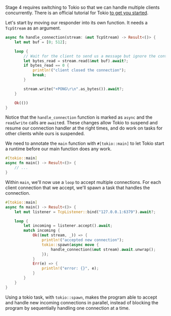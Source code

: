 Stage 4 requires switching to Tokio so that we can handle multiple clients concurrently. There is an official tutorial for Tokio [to get you started](https://tokio.rs/tokio/tutorial).

Let's start by moving our responder into its own function. It needs a `TcpStream` as an argument.

```rust
async fn handle_connection(stream: &mut TcpStream) -> Result<()> {
    let mut buf = [0; 512];

    loop {
        // Wait for the client to send us a message but ignore the content for now
        let bytes_read = stream.read(&mut buf).await?;
        if bytes_read == 0 {
            println!("client closed the connection");
            break;
        }

        stream.write("+PONG\r\n".as_bytes()).await?;
    }

    Ok(())
}
```

Notice that the `handle_connection` function is marked as `async` and the `read`/`write` calls are `await`ed. These changes allow Tokio to suspend and resume our connection handler at the right times, and do work on tasks for other clients while ours is suspended.

We need to annotate the `main` function with `#[tokio::main]` to let Tokio start a runtime before our main function does any work.

```rust
#[tokio::main]
async fn main() -> Result<()> {
	// ...
}
```

Within `main`, we'll now use a `loop` to accept multiple connections. For each client connection that we accept, we'll 
spawn a task that handles the connection.

```rust
#[tokio::main]
async fn main() -> Result<()> {
    let mut listener = TcpListener::bind("127.0.0.1:6379").await?;

    loop {
        let incoming = listener.accept().await;
        match incoming {
            Ok((mut stream, _)) => {
                println!("accepted new connection");
                tokio::spawn(async move {
                    handle_connection(&mut stream).await.unwrap();
                });
            }
            Err(e) => {
                println!("error: {}", e);
            }
        }
    }
}
```

Using a tokio task, with `tokio::spawn`, makes the program able to accept and handle new incoming connections in parallel, instead of 
blocking the program by sequentially handling one connection at a time.
